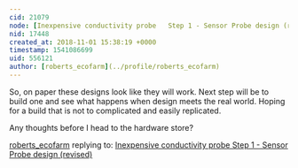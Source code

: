 ```yaml
---
cid: 21079
node: [Inexpensive conductivity probe   Step 1 - Sensor Probe design (revised)](../notes/roberts_ecofarm/10-31-2018/inexpensive-conductivity-probe-for-drinking-water-monitoring-network-step-1-sensor-probe-design)
nid: 17448
created_at: 2018-11-01 15:38:19 +0000
timestamp: 1541086699
uid: 556121
author: [roberts_ecofarm](../profile/roberts_ecofarm)
---
```


So, on paper these designs look like they will work.  Next step will be to build one and see what happens when design meets the real world.  Hoping for a build that is not to complicated and easily replicated.

 Any thoughts before I head to the hardware store?

[roberts_ecofarm](../profile/roberts_ecofarm) replying to: [Inexpensive conductivity probe   Step 1 - Sensor Probe design (revised)](../notes/roberts_ecofarm/10-31-2018/inexpensive-conductivity-probe-for-drinking-water-monitoring-network-step-1-sensor-probe-design)

